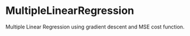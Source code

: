 # MultipleLinearRegression
Multiple Linear Regression using gradient descent and MSE cost function.
